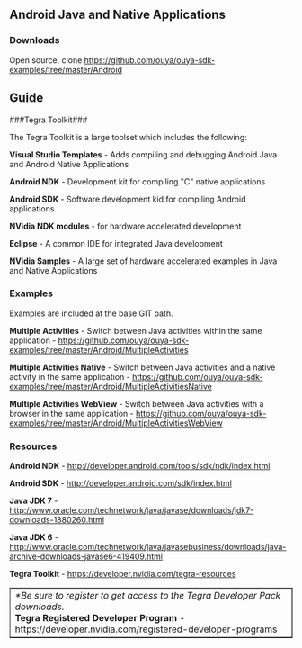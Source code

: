 ## Android Java and Native Applications

### Downloads
Open source, clone https://github.com/ouya/ouya-sdk-examples/tree/master/Android

## Guide

###Tegra Toolkit###

The Tegra Toolkit is a large toolset which includes the following:

<b>Visual Studio Templates</b> - Adds compiling and debugging Android Java and Android Native Applications

<b>Android NDK</b> - Development kit for compiling "C" native applications

<b>Android SDK</b> - Software development kid for compiling Android applications

<b>NVidia NDK modules</b> - for hardware accelerated development

<b>Eclipse</b> - A common IDE for integrated Java development

<b>NVidia Samples</b> - A large set of hardware accelerated examples in Java and Native Applications

### Examples

Examples are included at the base GIT path.

<b>Multiple Activities</b> - Switch between Java activities within the same application - https://github.com/ouya/ouya-sdk-examples/tree/master/Android/MultipleActivities

<b>Multiple Activities Native</b> - Switch between Java activities and a native activity in the same application - https://github.com/ouya/ouya-sdk-examples/tree/master/Android/MultipleActivitiesNative

<b>Multiple Activities WebView</b> - Switch between Java activities with a browser in the same application - https://github.com/ouya/ouya-sdk-examples/tree/master/Android/MultipleActivitiesWebView

### Resources

<b>Android NDK</b> - http://developer.android.com/tools/sdk/ndk/index.html

<b>Android SDK</b> - http://developer.android.com/sdk/index.html

<b>Java JDK 7</b> - http://www.oracle.com/technetwork/java/javase/downloads/jdk7-downloads-1880260.html

<b>Java JDK 6</b> - http://www.oracle.com/technetwork/java/javasebusiness/downloads/java-archive-downloads-javase6-419409.html

<b>Tegra Toolkit</b> - https://developer.nvidia.com/tegra-resources

<table border="1"><tr><td>
<i>*Be sure to register to get access to the Tegra Developer Pack downloads.</i><br/>
<b>Tegra Registered Developer Program</b> - https://developer.nvidia.com/registered-developer-programs<br/>
</td></tr></table>
